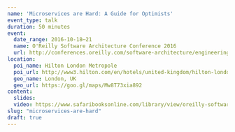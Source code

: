 ```yaml
---
name: 'Microservices are Hard: A Guide for Optimists'
event_type: talk
duration: 50 minutes
event:
  date_range: 2016-10-18⋯21
  name: O'Reilly Software Architecture Conference 2016
  url: http://conferences.oreilly.com/software-architecture/engineering-business-eu
location:
  poi_name: Hilton London Metropole
  poi_url: http://www3.hilton.com/en/hotels/united-kingdom/hilton-london-metropole-LONMETW/index.html
  geo_name: London, UK
  geo_url: https://goo.gl/maps/Mw8T73xia892
content:
  slides:
  video: https://www.safaribooksonline.com/library/view/oreilly-software-architecture/9781491958490/video284870.html
slug: "microservices-are-hard"
draft: true
---
```

